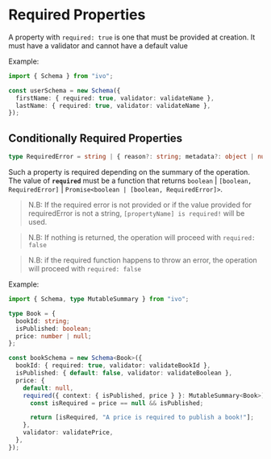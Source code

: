 # Required Properties

A property with `required: true` is one that must be provided at creation. It must have a validator and cannot have a default value

Example:

```ts
import { Schema } from "ivo";

const userSchema = new Schema({
  firstName: { required: true, validator: validateName },
  lastName: { required: true, validator: validateName },
});
```

## Conditionally Required Properties

```ts
type RequiredError = string | { reason?: string; metadata?: object | null };
```

Such a property is required depending on the summary of the operation. The value of **`required`** must be a function that returns `boolean` | `[boolean, RequiredError]` | `Promise<boolean | [boolean, RequiredError]>`.

> N.B: If the required error is not provided or if the value provided for requiredError is not a string, `[propertyName] is required!` will be used.

> N.B: If nothing is returned, the operation will proceed with `required: false`

> N.B: if the required function happens to throw an error, the operation will proceed with `required: false`

Example:

```ts
import { Schema, type MutableSummary } from "ivo";

type Book = {
  bookId: string;
  isPublished: boolean;
  price: number | null;
};

const bookSchema = new Schema<Book>({
  bookId: { required: true, validator: validateBookId },
  isPublished: { default: false, validator: validateBoolean },
  price: {
    default: null,
    required({ context: { isPublished, price } }: MutableSummary<Book>) {
      const isRequired = price == null && isPublished;

      return [isRequired, "A price is required to publish a book!"];
    },
    validator: validatePrice,
  },
});
```
